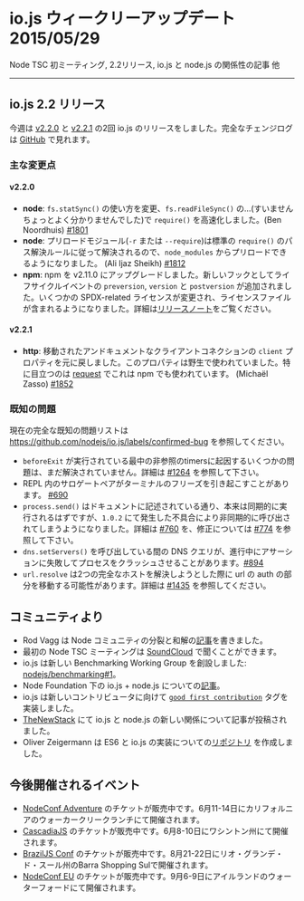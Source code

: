 # io.js ウィークリーアップデート 2015/05/29

Node TSC 初ミーティング, 2.2リリース, io.js と node.js の関係性の記事 他

---

<!--
# io.js 2.2 releases
-->

## io.js 2.2 リリース

<!--
This week we had two io.js releases [v2.2.0](https://iojs.org/dist/v2.2.0/) and [v2.2.1](https://iojs.org/dist/v2.2.1/), complete changelog can be found [on GitHub](https://github.com/nodejs/io.js/blob/master/CHANGELOG.md).
-->

今週は [v2.2.0](https://iojs.org/dist/v2.2.0/) と [v2.2.1](https://iojs.org/dist/v2.2.1/) の2回 io.js のリリースをしました。完全なチェンジログは [GitHub](https://github.com/nodejs/io.js/blob/master/CHANGELOG.md) で見れます。

<!--
### Notable changes
-->

### 主な変更点

<!--
#### v2.2.0
-->

#### v2.2.0

<!--
* **node**: Speed-up `require()` by replacing usage of `fs.statSync()` and `fs.readFileSync()` with internal variants that are faster for this use-case and do not create as many objects for the garbage collector to clean up. The primary two benefits are: significant increase in application start-up time on typical applications and better start-up time for the debugger by eliminating almost all of the thousands of exception events. (Ben Noordhuis) [#1801](https://github.com/nodejs/io.js/pull/1801).
* **node**: Resolution of pre-load modules (`-r` or `--require`) now follows the standard `require()` rules rather than just resolving paths, so you can now pre-load modules in node_modules. (Ali Ijaz Sheikh) [#1812](https://github.com/nodejs/io.js/pull/1812).
* **npm**: Upgraded npm to v2.11.0. New hooks for `preversion`, `version`, and `postversion` lifecycle events, some SPDX-related license changes and license file inclusions. See the [release notes](https://github.com/npm/npm/releases/tag/v2.11.0) for full details.
-->

* **node**: `fs.statSync()` の使い方を変更、`fs.readFileSync()` の...(すいませんちょっとよく分かりませんでした)で `require()` を高速化しました。(Ben Noordhuis) [#1801](https://github.com/nodejs/io.js/pull/1801)
* **node**: プリロードモジュール(`-r` または `--require`)は標準の `require()` のパス解決ルールに従って解決されるので、`node_modules` からプリロードできるようになりました。 (Ali Ijaz Sheikh) [#1812](https://github.com/nodejs/io.js/pull/1812)
* **npm**: npm を v2.11.0 にアップグレードしました。新しいフックとしてライフサイクルイベントの `preversion`, `version` と `postversion` が追加されました。いくつかの SPDX-related ライセンスが変更され、ライセンスファイルが含まれるようになりました。詳細は[リリースノート](https://github.com/npm/npm/releases/tag/v2.11.0)をご覧ください。

<!--
#### v2.2.1
-->

#### v2.2.1

<!--
* **http**: reverts the removal of an undocumented `client` property on client connections, this property is being used in the wild, most notably by [request](https://github.com/request/request) which is used by npm. (Michaël Zasso) [#1852](https://github.com/nodejs/io.js/pull/1852).
-->

* **http**: 移動されたアンドキュメントなクライアントコネクションの `client` プロパティを元に戻しました。このプロパティは野生で使われていました。特に目立つのは [request](https://github.com/request/request) でこれは npm でも使われています。 (Michaël Zasso) [#1852](https://github.com/nodejs/io.js/pull/1852)

<!--
### Known issues
-->

### 既知の問題

<!--
See https://github.com/nodejs/io.js/labels/confirmed-bug for complete and current list of known issues.
-->

現在の完全な既知の問題リストは https://github.com/nodejs/io.js/labels/confirmed-bug を参照してください。

<!--
* Some problems with unreferenced timers running during `beforeExit` are still to be resolved. See [#1264](https://github.com/nodejs/io.js/issues/1264).
* Surrogate pair in REPL can freeze terminal [#690](https://github.com/nodejs/io.js/issues/690)
* `process.send()` is not synchronous as the docs suggest, a regression introduced in 1.0.2, see [#760](https://github.com/nodejs/io.js/issues/760) and fix in [#774](https://github.com/nodejs/io.js/issues/774)
* Calling `dns.setServers()` while a DNS query is in progress can cause the process to crash on a failed assertion [#894](https://github.com/nodejs/io.js/issues/894)
* `url.resolve` may transfer the auth portion of the url when resolving between two full hosts, see [#1435](https://github.com/nodejs/io.js/issues/1435).
-->

* `beforeExit` が実行されている最中の非参照のtimersに起因するいくつかの問題は、まだ解決されていません。詳細は [#1264](https://github.com/nodejs/io.js/issues/1264) を参照して下さい。
* REPL 内のサロゲートペアがターミナルのフリーズを引き起こすことがあります。 [#690](https://github.com/nodejs/io.js/issues/690)
* `process.send()` はドキュメントに記述されている通り、本来は同期的に実行されるはずですが、`1.0.2` にて発生した不具合により非同期的に呼び出されてしまうようになりました。詳細は [#760](https://github.com/nodejs/io.js/issues/760) を、修正については [#774](https://github.com/nodejs/io.js/issues/774) を参照して下さい。
* `dns.setServers()` を呼び出している間の DNS クエリが、進行中にアサーションに失敗してプロセスをクラッシュさせることがあります。[#894](https://github.com/nodejs/io.js/issues/894)
* `url.resolve` は2つの完全なホストを解決しようとした際に url の auth の部分を移動する可能性があります。詳細は [#1435](https://github.com/nodejs/io.js/issues/1435) を参照してください。

<!--
### Community Updates
-->

## コミュニティより

<!--
* [Schism and Reconciliation](https://nodesource.com/blog/was-this-trip-really-necessary) in the Node Community by Rod Vagg.
* First Node TSC Meeting available on [SoundCloud](https://soundcloud.com/node-foundation/tsc-meeting-2015-05-27).
* io.js have got a new Benchmarking Working Group [nodejs/benchmarking#1](https://github.com/nodejs/benchmarking/issues/1).
* Blog post about iojs + node.js under Node Foundation by [nodejs.com](http://blog.nodejs.org/2015/05/15/the-nodejs-foundation-benefits-all/).
* io.js implements new [`good first contribution`](https://github.com/nodejs/io.js/labels/good%20first%20contribution) tag for new contributors.
* Blog post from [TheNewStack](http://thenewstack.io/io-js-and-node-js-have-united-and-thats-a-good-thing/) about iojs and node.js new relation.
* Oliver Zeigermann created a [repo](https://github.com/DJCordhose/ecmascript-2015-iojs) about ES6 and iojs implementation.
-->

* Rod Vagg は Node コミュニティの分裂と和解の[記事](https://nodesource.com/blog/was-this-trip-really-necessary)を書きました。
* 最初の Node TSC ミーティングは [SoundCloud](https://soundcloud.com/node-foundation/tsc-meeting-2015-05-27) で聞くことができます。
* io.js は新しい Benchmarking Working Group を創設しました: [nodejs/benchmarking#1](https://github.com/nodejs/benchmarking/issues/1)。
* Node Foundation 下の io.js + node.js についての[記事](http://blog.nodejs.org/2015/05/15/the-nodejs-foundation-benefits-all/)。
* io.js は新しいコントリビュータに向けて [`good first contribution`](https://github.com/nodejs/io.js/labels/good%20first%20contribution) タグを実装しました。
* [TheNewStack](http://thenewstack.io/io-js-and-node-js-have-united-and-thats-a-good-thing/) にて io.js と node.js の新しい関係について記事が投稿されました。
* Oliver Zeigermann は ES6 と io.js の実装についての[リポジトリ](https://github.com/DJCordhose/ecmascript-2015-iojs) を作成しました。

<!--
### Upcoming Events
-->

## 今後開催されるイベント

<!--
* [NodeConf Adventure](http://nodeconf.com/) tickets are on sale, June 11th - 14th at Walker Creek Ranch, CA
* [CascadiaJS](http://2015.cascadiajs.com/) tickets are on sale, July 8th - 10th at Washington State
* [BrazilJS Conf](http://braziljs.com.br/) tickets are on sale, August 21st - 22nd at Shopping Center BarraShoppingSul
* [NodeConf EU](http://nodeconf.eu/) tickets are on sale, September 6th - 9th at Waterford, Ireland
-->

* [NodeConf Adventure](http://nodeconf.com/) のチケットが販売中です。6月11-14日にカリフォルニアのウォーカークリークランチにて開催されます。
* [CascadiaJS](http://2015.cascadiajs.com/) のチケットが販売中です。6月8-10日にワシントン州にて開催されます。
* [BrazilJS Conf](http://braziljs.com.br/) のチケットが販売中です。8月21-22日にリオ・グランデ・ド・スール州のBarra Shopping Sulで開催されます。
* [NodeConf EU](http://nodeconf.eu/) のチケットが販売中です。9月6-9日にアイルランドのウォーターフォードにて開催されます。
